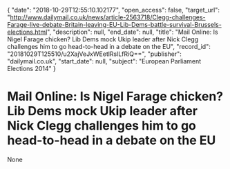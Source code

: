 {
  "date": "2018-10-29T12:55:10.102177", 
  "open_access": false, 
  "target_url": "http://www.dailymail.co.uk/news/article-2563718/Clegg-challenges-Farage-live-debate-Britain-leaving-EU-Lib-Dems-battle-survival-Brussels-elections.html", 
  "description": null, 
  "end_date": null, 
  "title": "Mail Online: Is Nigel Farage chicken? Lib Dems mock Ukip leader after Nick Clegg challenges him to go head-to-head in a debate on the EU", 
  "record_id": "20181029T125510/u2XajVeJxWEetlRslLfRiQ==", 
  "publisher": "dailymail.co.uk", 
  "start_date": null, 
  "subject": "European Parliament Elections 2014"
}

# Mail Online: Is Nigel Farage chicken? Lib Dems mock Ukip leader after Nick Clegg challenges him to go head-to-head in a debate on the EU

None